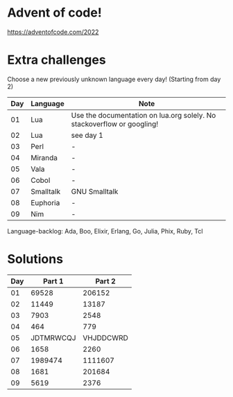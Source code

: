 # Advent of code!
https://adventofcode.com/2022

# Extra challenges
Choose a new previously unknown language every day! (Starting from day 2)

Day | Language | Note
-- | -- | --
01 | Lua | Use the documentation on lua.org solely. No stackoverflow or googling!
02 | Lua | see day 1
03 | Perl | -
04 | Miranda | -
05 | Vala | -
06 | Cobol | -
07 | Smalltalk | GNU Smalltalk
08 | Euphoria | -
09 | Nim | -

Language-backlog: Ada, Boo, Elixir, Erlang, Go, Julia, Phix, Ruby, Tcl

# Solutions
Day | Part 1 | Part 2
-- | -- | --
01 | 69528 | 206152
02 | 11449 | 13187
03 | 7903 | 2548
04 | 464 | 779
05 | JDTMRWCQJ | VHJDDCWRD
06 | 1658 | 2260
07 | 1989474 | 1111607
08 | 1681 | 201684
09 | 5619 | 2376
